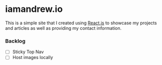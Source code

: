 # iamandrew.io
This is a simple site that I created using [React.js](https://facebook.github.io/react/) to showcase my projects and articles as well as providing my contact information.

### Backlog
- [ ] Sticky Top Nav
- [ ] Host images locally
